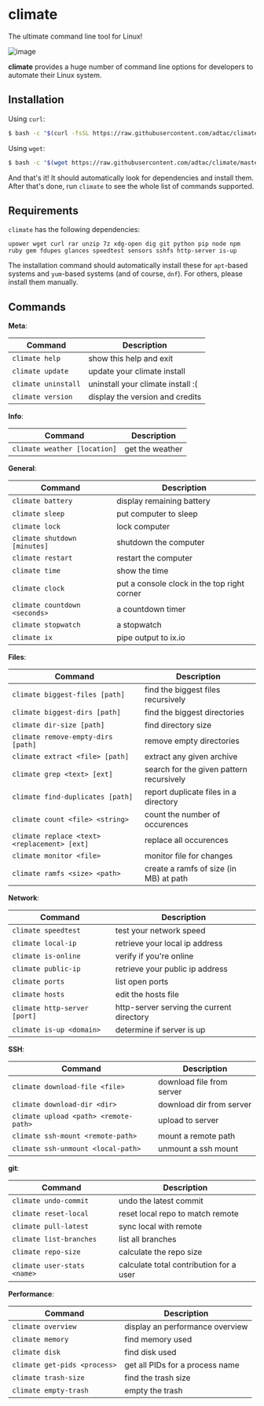 # climate

The ultimate command line tool for Linux!

![image](https://i.imgur.com/tJudq4U.gif)

**climate** provides a huge number of command line options for developers to automate their Linux system.


## Installation

Using `curl`:

```bash
$ bash -c "$(curl -fsSL https://raw.githubusercontent.com/adtac/climate/master/install)"
```

Using `wget`:

```bash
$ bash -c "$(wget https://raw.githubusercontent.com/adtac/climate/master/install -q -O -)"
```

And that's it! It should automatically look for dependencies and install them.
After that's done, run `climate` to see the whole list of commands supported.



## Requirements

`climate` has the following dependencies:

```
upower wget curl rar unzip 7z xdg-open dig git python pip node npm ruby gem fdupes glances speedtest sensors sshfs http-server is-up
```

The installation command should automatically install these for `apt`-based systems
and `yum`-based systems (and of course, `dnf`). For others, please install them manually.



## Commands

**Meta**:

Command | Description
--- | ---
 `climate help` | show this help and exit
 `climate update` | update your climate install
 `climate uninstall` | uninstall your climate install :(
 `climate version` | display the version and credits


**Info**:

Command | Description
--- | ---
 `climate weather [location]` | get the weather


**General**:

Command | Description
--- | ---
 `climate battery` | display remaining battery
 `climate sleep` | put computer to sleep
 `climate lock` | lock computer
 `climate shutdown [minutes]` | shutdown the computer
 `climate restart` | restart the computer
 `climate time` | show the time
 `climate clock` | put a console clock in the top right corner
 `climate countdown <seconds>` | a countdown timer
 `climate stopwatch` | a stopwatch
 `climate ix` | pipe output to ix.io


**Files**:

Command | Description
--- | ---
 `climate biggest-files [path]` | find the biggest files recursively
 `climate biggest-dirs [path]` | find the biggest directories
 `climate dir-size [path]` | find directory size
 `climate remove-empty-dirs [path]` | remove empty directories
 `climate extract <file> [path]` | extract any given archive
 `climate grep <text> [ext]` | search for the given pattern recursively
 `climate find-duplicates [path]` | report duplicate files in a directory
 `climate count <file> <string>` | count the number of occurences
 `climate replace <text> <replacement> [ext]` | replace all occurences
 `climate monitor <file>` | monitor file for changes
 `climate ramfs <size> <path>` | create a ramfs of size (in MB) at path


**Network**:

Command | Description
--- | ---
 `climate speedtest` | test your network speed
 `climate local-ip` | retrieve your local ip address
 `climate is-online` | verify if you're online
 `climate public-ip` | retrieve your public ip address
 `climate ports` | list open ports
 `climate hosts` | edit the hosts file
 `climate http-server [port]` | http-server serving the current directory
 `climate is-up <domain>` | determine if server is up


**SSH**:

Command | Description
--- | ---
 `climate download-file <file>` | download file from server
 `climate download-dir <dir>` | download dir from server
 `climate upload <path> <remote-path>` | upload to server
 `climate ssh-mount <remote-path>` | mount a remote path
 `climate ssh-unmount <local-path>` | unmount a ssh mount


**git**:

Command | Description
--- | ---
 `climate undo-commit` | undo the latest commit
 `climate reset-local` | reset local repo to match remote
 `climate pull-latest` | sync local with remote
 `climate list-branches` | list all branches
 `climate repo-size` | calculate the repo size
 `climate user-stats <name>` | calculate total contribution for a user


**Performance**:

Command | Description
--- | ---
 `climate overview` | display an performance overview
 `climate memory` | find memory used
 `climate disk` | find disk used
 `climate get-pids <process>` | get all PIDs for a process name
 `climate trash-size` | find the trash size
 `climate empty-trash` | empty the trash
